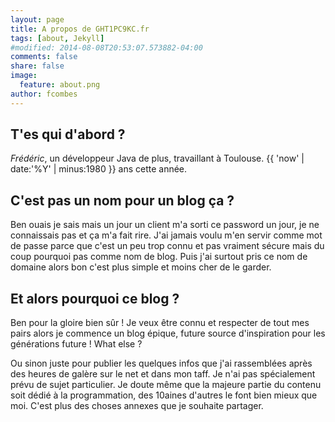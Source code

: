 ```yaml
---
layout: page
title: A propos de GHT1PC9KC.fr
tags: [about, Jekyll]
#modified: 2014-08-08T20:53:07.573882-04:00
comments: false
share: false
image:
  feature: about.png
author: fcombes
---
```


## T'es qui d'abord ?
*Frédéric*, un développeur Java de plus, travaillant à Toulouse. {{ 'now' | date:'%Y' | minus:1980 }} ans cette année.

## C'est pas un nom pour un blog ça ?
Ben ouais je sais mais un jour un client m'a sorti ce password un jour, je ne connaissais pas et ça m'a fait rire.
J'ai jamais voulu m'en servir comme mot de passe parce que c'est un peu trop connu et pas vraiment sécure mais du coup
pourquoi pas comme nom de blog. Puis j'ai surtout pris ce nom de domaine alors bon c'est plus simple et moins cher de
le garder.

## Et alors pourquoi ce blog ?
Ben pour la gloire bien sûr ! Je veux être connu et respecter de tout mes pairs alors je commence un blog épique, future
source d'inspiration pour les générations future ! What else ?

Ou sinon juste pour publier les quelques infos que j'ai rassemblées après des heures de galère sur le net et dans mon
taff. Je n'ai pas spécialement prévu de sujet particulier. Je doute même que la majeure partie du contenu soit dédié à la
programmation, des 10aines d'autres le font bien mieux que moi. C'est plus des choses annexes que je souhaite partager.
